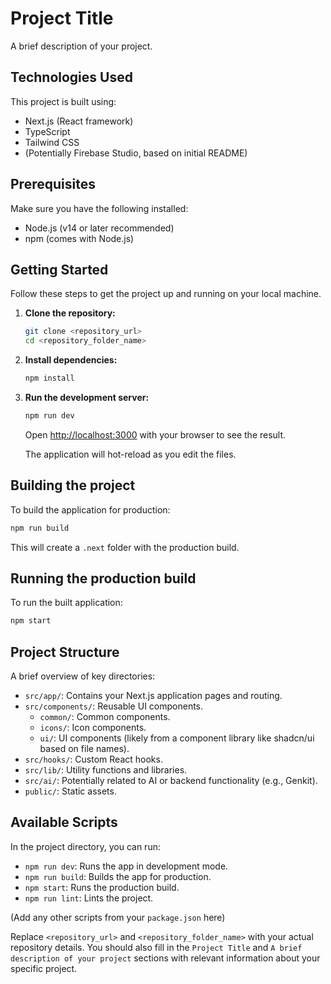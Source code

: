 # Project Title

A brief description of your project.

## Technologies Used

This project is built using:

- Next.js (React framework)
- TypeScript
- Tailwind CSS
- (Potentially Firebase Studio, based on initial README)

## Prerequisites

Make sure you have the following installed:

- Node.js (v14 or later recommended)
- npm (comes with Node.js)

## Getting Started

Follow these steps to get the project up and running on your local machine.

1.  **Clone the repository:**

    ```bash
    git clone <repository_url>
    cd <repository_folder_name>
    ```

2.  **Install dependencies:**

    ```bash
    npm install
    ```

3.  **Run the development server:**

    ```bash
    npm run dev
    ```

    Open [http://localhost:3000](http://localhost:3000) with your browser to see the result.

    The application will hot-reload as you edit the files.

## Building the project

To build the application for production:

```bash
npm run build
```

This will create a `.next` folder with the production build.

## Running the production build

To run the built application:

```bash
npm start
```

## Project Structure

A brief overview of key directories:

- `src/app/`: Contains your Next.js application pages and routing.
- `src/components/`: Reusable UI components.
  - `common/`: Common components.
  - `icons/`: Icon components.
  - `ui/`: UI components (likely from a component library like shadcn/ui based on file names).
- `src/hooks/`: Custom React hooks.
- `src/lib/`: Utility functions and libraries.
- `src/ai/`: Potentially related to AI or backend functionality (e.g., Genkit).
- `public/`: Static assets.

## Available Scripts

In the project directory, you can run:

- `npm run dev`: Runs the app in development mode.
- `npm run build`: Builds the app for production.
- `npm start`: Runs the production build.
- `npm run lint`: Lints the project.

(Add any other scripts from your `package.json` here)

Replace `<repository_url>` and `<repository_folder_name>` with your actual repository details. You should also fill in the `Project Title` and `A brief description of your project` sections with relevant information about your specific project.